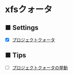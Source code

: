 # xfsクォータ
## ■ Settings
- [x] [プロジェクトクォータ](https://github.com/thetaru/memorandum/tree/master/OS/Linux/CentOS8/xfs_quota/project)
## ■ Tips
- [ ] [プロジェクトクォータの挙動]()
